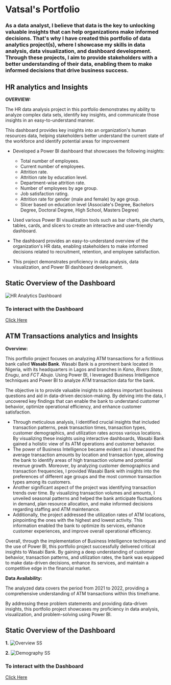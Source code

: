 # Vatsal's Portfolio

### As a data analyst, I believe that data is the key to unlocking valuable insights that can help organizations make informed decisions. That's why I have created this portfolio of data analytics project(s), where I showcase my skills in data analysis, data visualization, and dashboard development. Through these projects, I aim to provide stakeholders with a better understanding of their data, enabling them to make informed decisions that drive business success. 

## HR analytics and Insights
**OVERVIEW:**

The HR data analysis project in this portfolio demonstrates my ability to analyze complex data sets, identify key insights, and communicate those insights in an easy-to-understand manner. 

This dashboard provides key insights into an organization's human resources data, helping stakeholders better understand the current state of the workforce and identify potential areas for improvement
- Developed a Power BI dashboard that showcases the following insights:
  - Total number of employees.
  - Current number of employees.
  - Attrition rate.
  - Attrition rate by education level.
  - Department-wise attrition rate.
  - Number of employees by age group.
  - Job satisfaction rating.
  - Attrition rate for gender (male and female) by age group.
  - Slicer based on education level (Associate's Degree, Bachelors Degree, Doctoral Degree, High School, Masters Degree)

- Used various Power BI visualization tools such as bar charts, pie charts, tables, cards, and slicers to create an interactive and user-friendly dashboard.
- The dashboard provides an easy-to-understand overview of the organization's HR data, enabling stakeholders to make informed decisions related to recruitment, retention, and employee satisfaction.
- This project demonstrates proficiency in data analysis, data visualization, and Power BI dashboard development.

## **Static Overview of the Dashboard**
![HR Analytics Dashboard](https://user-images.githubusercontent.com/87799981/236774620-fd72bb65-b259-41f1-b7dd-56d1395ea48b.jpg)


### To interact with the Dashboard 
[Click Here](https://app.powerbi.com/view?r=eyJrIjoiODQ3OTQ0YjEtOTEzYi00OGY3LWE3MjYtMmU3OGMxNGM2Zjc0IiwidCI6ImY5MzM0ZjY3LTgwYjgtNDg5YS05ZDMyLTk5MmJiOTk2MzY3NSJ9)

## ATM Transactions analytics and Insights 

**Overview:**

This portfolio project focuses on analyzing ATM transactions for a fictitious bank called **Wasabi Bank**. Wasabi Bank is a prominent bank located in Nigeria, with its headquarters in Lagos and branches in _Kano_, _Rivers State_, _Enugu_, and _FCT Abuja_. Using Power BI, I leveraged Business Intelligence techniques and Power BI to analyze ATM transaction data for the bank.

The objective is to provide valuable insights to address important business questions and aid in data-driven decision-making. By delving into the data, I uncovered key findings that can enable the bank to understand customer behavior, optimize operational efficiency, and enhance customer satisfaction.

- Through meticulous analysis, I identified crucial insights that included transaction patterns, peak transaction times, transaction types, customer demographics, and utilization rates across various locations. By visualizing these insights using interactive dashboards, Wasabi Bank gained a holistic view of its ATM operations and customer behavior.
- The power of Business Intelligence became evident as I showcased the average transaction amounts by location and transaction type, allowing the bank to identify areas of high transaction volume and potential revenue growth. Moreover, by analyzing customer demographics and transaction frequencies, I provided Wasabi Bank with insights into the preferences of different age groups and the most common transaction types among its customers.
- Another significant aspect of the project was identifying transaction trends over time. By visualizing transaction volumes and amounts, I unveiled seasonal patterns and helped the bank anticipate fluctuations in demand, plan resource allocation, and make informed decisions regarding staffing and ATM maintenance.
- Additionally, the project addressed the utilization rates of ATM locations, pinpointing the ones with the highest and lowest activity. This information enabled the bank to optimize its services, enhance customer experiences, and improve overall operational efficiency.

Overall, through the implementation of Business Intelligence techniques and the use of Power BI, this portfolio project successfully delivered critical insights to Wasabi Bank. By gaining a deep understanding of customer behavior, transaction patterns, and utilization rates, the bank was equipped to make data-driven decisions, enhance its services, and maintain a competitive edge in the financial market.

**Data Availability:**

The analyzed data covers the period from 2021 to 2022, providing a comprehensive understanding of ATM transactions within this timeframe.

By addressing these problem statements and providing data-driven insights, this portfolio project showcases my proficiency in data analysis, visualization, and problem-solving using Power BI.

## **Static Overview of the Dashboard**
**1.**
![Overview SS](https://github.com/vatsalnehria/BI-and-Analytics-Portfolio/assets/87799981/1c962aab-5c2c-4898-8753-34f668769719)

**2.**
![Demography SS](https://github.com/vatsalnehria/BI-and-Analytics-Portfolio/assets/87799981/7dc25ae8-9264-442b-9912-8bdcd326e4cf)

### To interact with the Dashboard 
[Click Here]([https://app.powerbi.com/view?r=eyJrIjoiODQ3OTQ0YjEtOTEzYi00OGY3LWE3MjYtMmU3OGMxNGM2Zjc0IiwidCI6ImY5MzM0ZjY3LTgwYjgtNDg5YS05ZDMyLTk5MmJiOTk2MzY3NSJ9](https://app.powerbi.com/view?r=eyJrIjoiODQ1ZTg3ZDYtMDcyYy00NWMxLWFjMjctOWU2MzM2NDAyODA0IiwidCI6ImY5MzM0ZjY3LTgwYjgtNDg5YS05ZDMyLTk5MmJiOTk2MzY3NSJ9))
